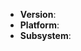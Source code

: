 <!--
Thank you for reporting an issue.

This issue tracker is for bugs and issues found within Node.js core.
If you require more general support please file an issue on our help
repo. https://github.com/nodejs/help


Please fill in as much of the template below as you're able.

Version: output of `node -v`
Platform: output of `uname -a` (UNIX), or version and 32 or 64-bit (Windows)
Subsystem: if known, please specify affected core module name

If possible, please provide code that demonstrates the problem, keeping it as
simple and free of external dependencies as you are able.
-->

* **Version**: <!-- compulsory. you must provide your version -->
* **Platform**: <!-- either `uname -a` output, or if Windows, version and 32-bit or
  64-bit -->
* **Subsystem**: <!-- optional. if known - please specify affected core module name -->

<!-- Enter your issue details below this comment. -->
